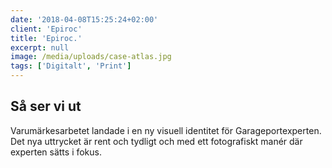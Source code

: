 ```yaml
---
date: '2018-04-08T15:25:24+02:00'
client: 'Epiroc'
title: 'Epiroc.'
excerpt: null
image: /media/uploads/case-atlas.jpg
tags: ['Digitalt', 'Print']
---
```


## Så ser vi ut

Varumärkesarbetet landade i en ny visuell identitet för Garageportexperten. Det nya uttrycket är rent och tydligt och med ett fotografiskt manér där experten sätts i fokus.
